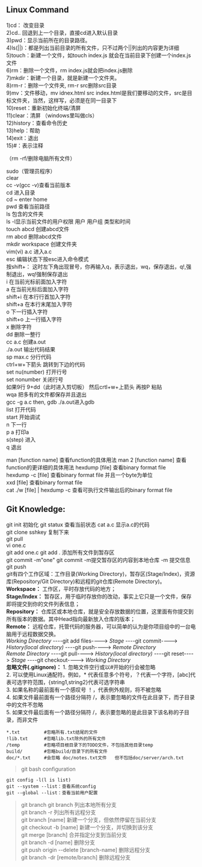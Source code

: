 ## Linux Command   
1)cd： 改变目录     
2)cd.. 回退到上一个目录，直接cd进入默认目录     
3)pwd：显示当前所在的目录路径。     
4)ls(||)：都是列出当前目录的所有文件，只不过两个||列出的内容更为详细     
5)touch：新建一个文件，如touch index.js 就会在当前目录下创建一个index.js文件     
6)rm：删除一个文件，rm index.js就会把index.js删除     
7)mkdir：新建一个目录，就是新建一个文件夹。     
8)rm-r：删除一个文件夹, rm-r src删除src目录       
9)mv：文件移动，mv idnex.html src index.html是我们要移动的文件，src是目标文件夹，当然，这样写，必须是在同一目录下      
10)reset：重新初始化终端/清屏      
11)clear：清屏    （windows里叫做cls）    
12)history：查看命令历史    
13)help：帮助    
14)exit：退出    
15)#：表示注释    

（rm -rf/删除电脑所有文件）   

    
sudo（管理员程序）    
clear    
cc -v(gcc -v)查看当前版本    
cd 进入目录    
cd ~ enter home    
pwd 查看当前路径   
ls 包含的文件夹    
ls -l显示当前文件的用户权限 用户 用户组 类型和时间   
touch abcd 创建abcd文件    
rm abcd 删除abcd文件   
mkdir workspace 创建文件夹   
vim(vi) a.c 进入a.c    
esc 编辑状态下按esc进入命令模式    
按shift+：   这时左下角出现冒号，你再输入q，表示退出，wq，保存退出，q!,强制退出，wq!强制保存退出   
i 在当前光标前面加入字符   
a 在当前光标后面加入字符   
shift+i 在本行行首加入字符   
shift+a 在本行末尾加入字符   
o 下一行插入字符   
shift+o 上一行插入字符   
x 删除字符   
dd 删除一整行   
cc a.c 创建a.out    
./a.out 输出代码结果    
sp max.c 分行代码   
ctrl+w+下箭头 跳转到下边的代码    
set nu(number) 打开行号   
set nonumber 关闭行号    
如果9行 9+dd（此时进入剪切板） 然后crtl+w+上箭头 再按P 粘贴    
wqa 把多有的文件都保存并且退出   
gcc -g a.c then, gdb ./a.out进入gdb    
list 打开代码   
start 开始调试    
n 下一行    
p a 打印a  
s(step) 进入    
q 退出   

man [function name] 查看function的具体用法
man 2 [function name] 查看function的更详细的具体用法
hexdump [file] 查看binary format file   
hexdump -c [file] 查看binary format file 并且一个byte为单位   
xxd [file] 查看binary format file   
cat ./w [file] | hexdump -c 查看可执行文件输出后的binary format file   
   

## Git Knowledge:   
git init 初始化
git statux 查看当前状态
cat a.c 显示a.c的代码    
git clone sshkey 复制下来     
git pull    
vi one.c   
git add one.c         git add . 添加所有文件到暂存区     
git commit -m"one"    git commit -m提交暂存区的内容到本地仓库    -m 提交信息     
git push    
    git有四个工作区域：工作目录(Working Directory)，暂存区(Stage/Index)，资源库(Repository/Git Directory)和远程的git仓库(Remote Directory)。    
    **Workspace：** 工作区，平时存放代码的地方；        
    **Stage/Index：** 暂存区，用于临时存放你的改动，事实上它只是一个文件，保存即将提交到你的文件列表信息；    
    **Repository：** 仓库区或本地仓库，就是安全存放数据的位置，这里面有你提交到所有版本的数据。其中Head指向最新放入仓库的版本；    
    **Remote：** 远程仓库，托管代码的服务器，可以简单的认为是你项目组中的一台电脑用于远程数据交换。    
    *Working Directory* ----git add files----> *Stage* ----git commit----> *History(local directory)* ----git push----> *Remote Directory*    
    *Remote Directory*  ----git pull----> *History(local directory)* ----git reset----> *Stage* ----git checkout----> *Working Directory*    
**忽略文件(.gitignore)：**
    1. 忽略文件空行或以#开始的行会被忽略    
    2. 可以使用Linux通配符。例如，* 代表任意多个符号，？代表一个字符，[abc]代表可选字符范围，{string1,string2}代表可选字符串    
    3. 如果名称的最前面有一个感叹号 ！，代表例外规则，将不被忽略    
    4. 如果文件最前面有一个路径分隔符 /，表示要忽略的文件在此目录下，而子目录中的文件不忽略    
    5. 如果文件最后面有一个路径分隔符 /，表示要忽略的是此目录下该名称的子目录，而非文件   
    
    *.txt         #忽略所有.txt结尾的文件    
    !lib.txt      #忽略lib.txt除外的所有文件    
    /temp         #忽略项目根目录下的TODO文件，不包括其他目录temp
    build/        #忽略build/目录下的所有文件
    doc/*.txt     #会忽略 doc/notes.txt文件   但不包括doc/server/arch.txt
 
> git bash configuration 
     
    git config -l(l is list)   
    git --system --list：查看系统config     
    git --global --list：查看当前用户配置    
    
> git branch
    git branch                                  列出本地所有分支    
    git branch -r                               列出所有远程分支    
    git branch [name]                           新建一个分支，但依然停留在当前分支    
    git checkout -b [name]                      新建一个分支，并切换到该分支     
    git merge [branch]                          合并指定分支到当前分支     
    git branch -d [name]                        删除分支   
    git push origin --delete [branch-name]      删除远程分支    
    git branch -dr [remote/branch]              删除远程分支    
